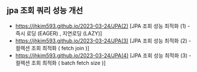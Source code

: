 ## jpa 조회 쿼리 성능 개선

- https://jhkim593.github.io/2023-03-24/JPA(2) [JPA 조회 성능 최적화 (1) - 즉시 로딩 (EAGER) , 지연로딩 (LAZY)]
- https://jhkim593.github.io/2023-03-24/JPA(3) [JPA 조회 성능 최적화 (2) - 컬렉션 조회 최적화 ( fetch join )]
- https://jhkim593.github.io/2023-03-24/JPA(4) [JPA 조회 성능 최적화 (3) - 컬렉션 조회 최적화 ( batch fetch size )]
